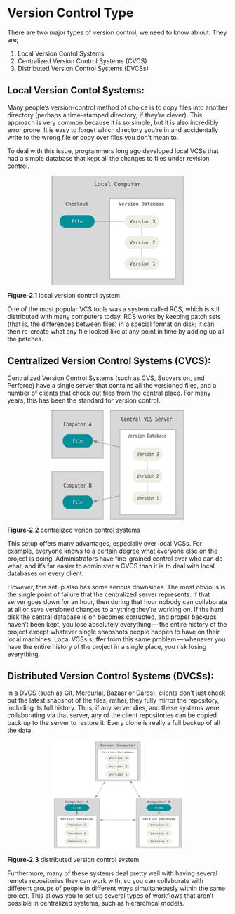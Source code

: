 # Version Control Type

There are two major types of version control, we need to know ablout. They are;

1. Local Version Contol Systems
2. Centralized Version Control Systems (CVCS)
3. Distributed Version Control Systems (DVCSs)

## Local Version Contol Systems:

Many people’s version-control method of choice is to copy files into another directory (perhaps a time-stamped directory, if they’re clever). This approach is very common because it is so simple, but it is also incredibly error prone. It is easy to forget which directory you’re in and accidentally write to the wrong file or copy over files you don’t mean to.

To deal with this issue, programmers long ago developed local VCSs that had a simple database that kept all the changes to files under revision control.

<img src="images/local-vcs.png" title="Local VCS" alt="Local VCS" width="350" height="250" style="display: block; margin-left: auto; margin-right: auto; width: 60%;">

**Figure-2.1** local version control system

One of the most popular VCS tools was a system called RCS, which is still distributed with many computers today. RCS works by keeping patch sets (that is, the differences between files) in a special format on disk; it can then re-create what any file looked like at any point in time by adding up all the patches.

## Centralized Version Control Systems (CVCS):

Centralized Version Control Systems (such as CVS, Subversion, and Perforce) have a single server that contains all the versioned files, and a number of clients that check out files from the central place. For many years, this has been the standard for version control.

<img src="images/centralized-vcs.png" title="Centralized VCS" alt="Centralized VCS" width="350" height="250" style="display: block; margin-left: auto; margin-right: auto; width: 60%;">

**Figure-2.2** centralized verion control systems

This setup offers many advantages, especially over local VCSs. For example, everyone knows to a certain degree what everyone else on the project is doing. Administrators have fine-grained control over who can do what, and it’s far easier to administer a CVCS than it is to deal with local databases on every client.

However, this setup also has some serious downsides. The most obvious is the single point of failure that the centralized server represents. If that server goes down for an hour, then during that hour nobody can collaborate at all or save versioned changes to anything they’re working on. If the hard disk the central database is on becomes corrupted, and proper backups haven’t been kept, you lose absolutely everything — the entire history of the project except whatever single snapshots people happen to have on their local machines. Local VCSs suffer from this same problem — whenever you have the entire history of the project in a single place, you risk losing everything.

## Distributed Version Control Systems (DVCSs):

In a DVCS (such as Git, Mercurial, Bazaar or Darcs), clients don’t just check out the latest snapshot of the files; rather, they fully mirror the repository, including its full history. Thus, if any server dies, and these systems were collaborating via that server, any of the client repositories can be copied back up to the server to restore it. Every clone is really a full backup of all the data.

<img src="images/distributed-vcs.png" title="Distributed VCS" alt="Distribute VCS" width="350" height="250" style="display: block; margin-left: auto; margin-right: auto; width: 60%;">

**Figure-2.3** distributed version control system

Furthermore, many of these systems deal pretty well with having several remote repositories they can work with, so you can collaborate with different groups of people in different ways simultaneously within the same project. This allows you to set up several types of workflows that aren’t possible in centralized systems, such as hierarchical models.